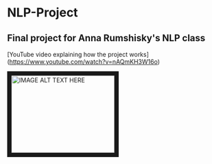 NLP-Project
===========

## Final project for Anna Rumshisky's NLP class

[YouTube video explaining how the project works]
(https://www.youtube.com/watch?v=nAQmKH3W16o)

<a href="http://www.youtube.com/watch?feature=player_embedded&v=nAQmKH3W16o
" target="_blank"><img src="http://img.youtube.com/vi/nAQmKH3W16o/0.jpg" 
alt="IMAGE ALT TEXT HERE" width="240" height="180" border="10" /></a>
